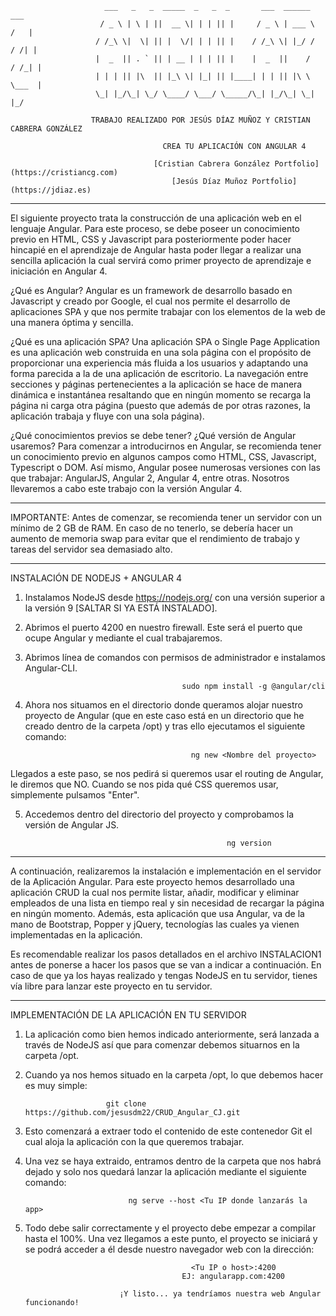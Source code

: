                          ___   _   _  _____  _   _  _       ___  ______        ___
                        / _ \ | \ | ||  __ \| | | || |     / _ \ | ___ \      /   |
                       / /_\ \|  \| || |  \/| | | || |    / /_\ \| |_/ /     / /| |
                       |  _  || . ` || | __ | | | || |    |  _  ||    /     / /_| |
                       | | | || |\  || |_\ \| |_| || |____| | | || |\ \     \___  |
                       \_| |_/\_| \_/ \____/ \___/ \_____/\_| |_/\_| \_|        |_/

                      TRABAJO REALIZADO POR JESÚS DÍAZ MUÑOZ Y CRISTIAN CABRERA GONZÁLEZ
                      
                                      CREA TU APLICACIÓN CON ANGULAR 4

                                    [Cristian Cabrera González Portfolio](https://cristiancg.com)
                                        [Jesús Díaz Muñoz Portfolio](https://jdiaz.es)

-----------------------------------------------------------------------------------------------------------


El siguiente proyecto trata la construcción de una aplicación web en el lenguaje Angular.
Para este proceso, se debe poseer un conocimiento previo en HTML, CSS y Javascript para
posteriormente poder hacer hincapié en el aprendizaje de Angular hasta poder llegar a
realizar una sencilla aplicación la cual servirá como primer proyecto de aprendizaje e iniciación en Angular 4.

¿Qué es Angular?
Angular es un framework de desarrollo basado en Javascript y creado por Google, el cual nos permite
el desarrollo de aplicaciones SPA y que nos permite trabajar con los elementos de la web de una manera óptima y sencilla.

¿Qué es una aplicación SPA?
Una aplicación SPA o Single Page Application es una aplicación web construida en una sola página
con el propósito de proporcionar una experiencia más fluida a los usuarios y adaptando una forma
parecida a la de una aplicación de escritorio. La navegación entre secciones y páginas pertenecientes
a la aplicación se hace de manera dinámica e instantánea resaltando que en ningún momento se recarga la
página ni carga otra página (puesto que además de por otras razones, la aplicación trabaja y fluye con una sola página).

¿Qué conocimientos previos se debe tener? ¿Qué versión de Angular usaremos?
Para comenzar a introducirnos en Angular, se recomienda tener un conocimiento previo en algunos campos como HTML, CSS,
Javascript, Typescript o DOM. Así mismo, Angular posee numerosas versiones con las que trabajar: AngularJS, Angular 2,
Angular 4, entre otras. Nosotros llevaremos a cabo este trabajo con la versión Angular 4.


-----------------------------------------------------------------------------------------------------------

IMPORTANTE: Antes de comenzar, se recomienda tener un servidor con un mínimo de 2 GB de RAM.
En caso de no tenerlo, se debería hacer un aumento de memoria swap para evitar que el rendimiento
de trabajo y tareas del servidor sea demasiado alto.

-----------------------------------------------------------------------------------------------------------

INSTALACIÓN DE NODEJS + ANGULAR 4


1. Instalamos NodeJS desde https://nodejs.org/ con una versión superior a la versión 9 [SALTAR SI YA ESTÁ INSTALADO].


2. Abrimos el puerto 4200 en nuestro firewall. Este será el puerto que ocupe Angular y mediante el cual trabajaremos.


3. Abrimos línea de comandos con permisos de administrador e instalamos Angular-CLI.

                                          sudo npm install -g @angular/cli


4. Ahora nos situamos en el directorio donde queramos alojar nuestro proyecto de Angular (que en este caso está en un
directorio que he creado dentro de la carpeta /opt) y tras ello ejecutamos el siguiente comando:

                                            ng new <Nombre del proyecto>

Llegados a este paso, se nos pedirá si queremos usar el routing de Angular, le diremos que NO. Cuando se nos pida qué
CSS queremos usar, simplemente pulsamos "Enter".


5. Accedemos dentro del directorio del proyecto y comprobamos la versión de Angular JS.

                                                    ng version




-----------------------------------------------------------------------------------------------------------


A continuación, realizaremos la instalación e implementación en el servidor de la Aplicación Angular.
Para este proyecto hemos desarrollado una aplicación CRUD la cual nos permite listar, añadir, modificar
y eliminar empleados de una lista en tiempo real y sin necesidad de recargar la página en ningún momento.
Además, esta aplicación que usa Angular, va de la mano de Bootstrap, Popper y jQuery, tecnologías las
cuales ya vienen implementadas en la aplicación. 

Es recomendable realizar los pasos detallados en el archivo INSTALACION1 antes de ponerse a hacer los
pasos que se van a indicar a continuación. En caso de que ya los hayas realizado y tengas NodeJS en tu
servidor, tienes vía libre para lanzar este proyecto en tu servidor.


-----------------------------------------------------------------------------------------------------------


IMPLEMENTACIÓN DE LA APLICACIÓN EN TU SERVIDOR

1. La aplicación como bien hemos indicado anteriormente, será lanzada a través de NodeJS así que para
comenzar debemos situarnos en la carpeta /opt.

2. Cuando ya nos hemos situado en la carpeta /opt, lo que debemos hacer es muy simple:

                         git clone https://github.com/jesusdm22/CRUD_Angular_CJ.git

3. Esto comenzará a extraer todo el contenido de este contenedor Git el cual aloja la aplicación con la
que queremos trabajar.

4. Una vez se haya extraido, entramos dentro de la carpeta que nos habrá dejado y solo nos quedará lanzar
la aplicación mediante el siguiente comando:

                              ng serve --host <Tu IP donde lanzarás la app>
                          
5. Todo debe salir correctamente y el proyecto debe empezar a compilar hasta el 100%. Una vez llegamos a
este punto, el proyecto se iniciará y se podrá acceder a él desde nuestro navegador web con la dirección:

                                            <Tu IP o host>:4200
                                          EJ: angularapp.com:4200
                                     
                            ¡Y listo... ya tendríamos nuestra web Angular funcionando!
